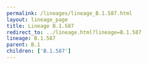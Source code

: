 ```yaml
---
permalink: /lineages/lineage_B.1.587.html
layout: lineage_page
title: Lineage B.1.587
redirect_to: ../lineage.html?lineage=B.1.587
lineage: B.1.587
parent: B.1
children: ['B.1.587']
---
```

